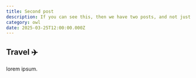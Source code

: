 ```yaml
---
title: Second post
description: If you can see this, then we have two posts, and not just one.
category: owl
date: 2025-03-25T12:00:00.000Z
---
```


## Travel ✈️

lorem ipsum.